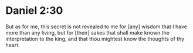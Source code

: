 # Daniel 2:30

But as for me, this secret is not revealed to me for [any] wisdom that I have more than any living, but for [their] sakes that shall make known the interpretation to the king, and that thou mightest know the thoughts of thy heart.